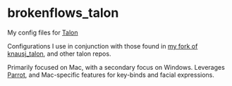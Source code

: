 # brokenflows_talon
My config files for [Talon](https://talonvoice.com)

Configurations I use in conjunction with those found in [my fork of knausj_talon](https://github.com/BrokenFlows/knausj_talon), and other talon repos.

Primarily focused on Mac, with a secondary focus on Windows.
Leverages [Parrot](https://github.com/chaosparrot/parrot.py), and Mac-specific features for key-binds and facial expressions.
